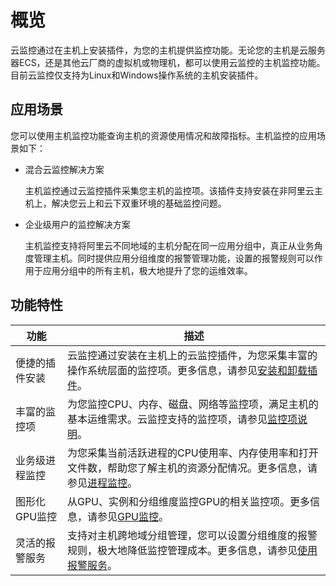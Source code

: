 # 概览

云监控通过在主机上安装插件，为您的主机提供监控功能。无论您的主机是云服务器ECS，还是其他云厂商的虚拟机或物理机，都可以使用云监控的主机监控功能。目前云监控仅支持为Linux和Windows操作系统的主机安装插件。

## 应用场景

您可以使用主机监控功能查询主机的资源使用情况和故障指标。主机监控的应用场景如下：

-   混合云监控解决方案

    主机监控通过云监控插件采集您主机的监控项。该插件支持安装在非阿里云主机上，解决您云上和云下双重环境的基础监控问题。

-   企业级用户的监控解决方案

    主机监控支持将阿里云不同地域的主机分配在同一应用分组中，真正从业务角度管理主机。同时提供应用分组维度的报警管理功能，设置的报警规则可以作用于应用分组中的所有主机，极大地提升了您的运维效率。


## 功能特性

|功能|描述|
|--|--|
|便捷的插件安装|云监控通过安装在主机上的云监控插件，为您采集丰富的操作系统层面的监控项。更多信息，请参见[安装和卸载插件](/cn.zh-CN/主机监控/云监控插件/安装和卸载插件.md)。|
|丰富的监控项|为您监控CPU、内存、磁盘、网络等监控项，满足主机的基本运维需求。云监控支持的监控项，请参见[监控项说明](/cn.zh-CN/主机监控/监控项说明.md)。|
|业务级进程监控|为您采集当前活跃进程的CPU使用率、内存使用率和打开文件数，帮助您了解主机的资源分配情况。更多信息，请参见[进程监控](/cn.zh-CN/主机监控/进程监控.md)。|
|图形化GPU监控|从GPU、实例和分组维度监控GPU的相关监控项。更多信息，请参见[GPU监控](/cn.zh-CN/主机监控/GPU监控.md)。|
|灵活的报警服务|支持对主机跨地域分组管理，您可以设置分组维度的报警规则，极大地降低监控管理成本。更多信息，请参见[使用报警服务](/cn.zh-CN/主机监控/使用报警服务.md)。|

